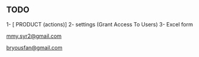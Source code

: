 ## TODO

1- [ PRODUCT (actions)]
2- settings (Grant Access To Users)
3- Excel form

mmy.syr2@gmail.com

bryousfan@gmail.com
